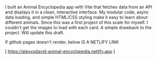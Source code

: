 I built an Animal Encyclopedia app with Vite that fetches data from an API and displays it in a clean, interactive interface. My modular code, async data loading, and simple HTML/CSS styling make it easy to learn about different animals. Since this was a first project of this scale for myself. I couldn't get the images to load with each card. A simple drawback to the project. Will update this draft. 


If github pages doesn't render, below iS A NETLIFY LINK

[ https://alexxodavid-animal-encyclopedia.netlify.app ]
